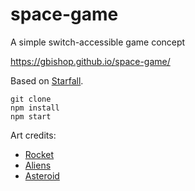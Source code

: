 # space-game

A simple switch-accessible game concept

https://gbishop.github.io/space-game/

Based on
[Starfall](https://github.com/mariyadavydova/starfall-phaser3-typescript).

```
git clone
npm install
npm start
```

Art credits:

- [Rocket](https://opengameart.org/content/rocket)
- [Aliens](https://opengameart.org/content/2d-mega-image-pack-alien-patrol-inspired-on-moon-patrol-not-a-copy)
- [Asteroid](https://opengameart.org/content/asteroids)
